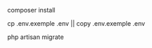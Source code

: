 
<p>composer install</p>
<p>cp .env.exemple .env || copy .env.exemple .env</p>
<p>php artisan migrate</p>


